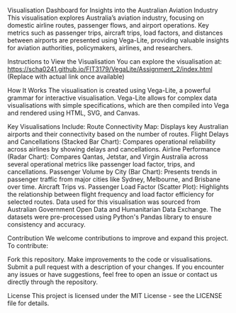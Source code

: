 Visualisation Dashboard for Insights into the Australian Aviation Industry
This visualisation explores Australia’s aviation industry, focusing on domestic airline routes, passenger flows, and airport operations. Key metrics such as passenger trips, aircraft trips, load factors, and distances between airports are presented using Vega-Lite, providing valuable insights for aviation authorities, policymakers, airlines, and researchers.

Instructions to View the Visualisation
You can explore the visualisation at:
https://scha0241.github.io/FIT3179/VegaLite/Assignment_2/index.html
(Replace with actual link once available)

How It Works
The visualisation is created using Vega-Lite, a powerful grammar for interactive visualisation. Vega-Lite allows for complex data visualisations with simple specifications, which are then compiled into Vega and rendered using HTML, SVG, and Canvas.

Key Visualisations Include:
Route Connectivity Map: Displays key Australian airports and their connectivity based on the number of routes.
Flight Delays and Cancellations (Stacked Bar Chart): Compares operational reliability across airlines by showing delays and cancellations.
Airline Performance (Radar Chart): Compares Qantas, Jetstar, and Virgin Australia across several operational metrics like passenger load factor, trips, and cancellations.
Passenger Volume by City (Bar Chart): Presents trends in passenger traffic from major cities like Sydney, Melbourne, and Brisbane over time.
Aircraft Trips vs. Passenger Load Factor (Scatter Plot): Highlights the relationship between flight frequency and load factor efficiency for selected routes.
Data used for this visualisation was sourced from Australian Government Open Data and Humanitarian Data Exchange. The datasets were pre-processed using Python's Pandas library to ensure consistency and accuracy.

Contribution
We welcome contributions to improve and expand this project. To contribute:

Fork this repository.
Make improvements to the code or visualisations.
Submit a pull request with a description of your changes.
If you encounter any issues or have suggestions, feel free to open an issue or contact us directly through the repository.

License
This project is licensed under the MIT License - see the LICENSE file for details.

